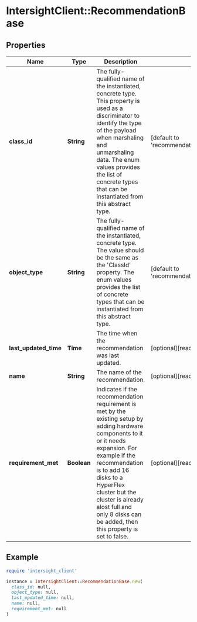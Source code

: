 # IntersightClient::RecommendationBase

## Properties

| Name | Type | Description | Notes |
| ---- | ---- | ----------- | ----- |
| **class_id** | **String** | The fully-qualified name of the instantiated, concrete type. This property is used as a discriminator to identify the type of the payload when marshaling and unmarshaling data. The enum values provides the list of concrete types that can be instantiated from this abstract type. | [default to &#39;recommendation.CapacityRunway&#39;] |
| **object_type** | **String** | The fully-qualified name of the instantiated, concrete type. The value should be the same as the &#39;ClassId&#39; property. The enum values provides the list of concrete types that can be instantiated from this abstract type. | [default to &#39;recommendation.CapacityRunway&#39;] |
| **last_updated_time** | **Time** | The time when the recommendation was last updated. | [optional][readonly] |
| **name** | **String** | The name of the recommendation. | [optional][readonly] |
| **requirement_met** | **Boolean** | Indicates if the recommendation requirement is met by the existing setup by adding hardware components to it or it needs expansion. For example if the recommendation is to add 16 disks to a HyperFlex cluster but the cluster is already alost full and only 8 disks can be added, then this property is set to false. | [optional][readonly] |

## Example

```ruby
require 'intersight_client'

instance = IntersightClient::RecommendationBase.new(
  class_id: null,
  object_type: null,
  last_updated_time: null,
  name: null,
  requirement_met: null
)
```

